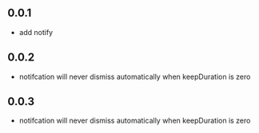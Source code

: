 ## 0.0.1

* add notify

## 0.0.2

* notifcation will never dismiss automatically when keepDuration is zero

## 0.0.3

* notifcation will never dismiss automatically when keepDuration is zero